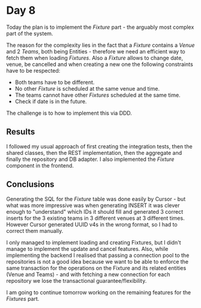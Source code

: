 # Day 8

Today the plan is to implement the *Fixture* part - the arguably most complex part of the system.

The reason for the complexity lies in the fact that a *Fixture* contains a *Venue* and 2 *Teams*, both being Entities - therefore we need an efficient way to fetch them when loading *Fixtures*. 
Also a *Fixture* allows to change date, venue, be cancelled and when creating a new one the following constraints have to be respected:
- Both teams have to be different.
- No other *Fixture* is scheduled at the same venue and time.
- The teams cannot have other *Fixtures* scheduled at the same time.
- Check if date is in the future.

The challenge is to how to implement this via DDD.


## Results

I followed my usual approach of first creating the integration tests, then the shared classes, then the REST implementation, then the aggregate and finally the repository and DB adapter.
I also implemented the *Fixture* component in the frontend.

## Conclusions

Generating the SQL for the *Fixture* table was done easily by Cursor - but what was more impressive was when generating INSERT it was clever enough to "understand" which IDs it should fill and generated 3 correct inserts for the 3 existing teams in 3 different venues at 3 different times. However Cursor generated UUID v4s in the wrong format, so I had to correct them manually.

I only managed to implement loading and creating Fixtures, but I didn't manage to implement the update and cancel features. Also, while implementing the backend I realised that passing a connection pool to the repositories is not a good idea because we want to be able to enforce the same transaction for the operations on the Fixture and its related entities (Venue and Teams) - and with fetching a new connection for each repository we lose the transactional guarantee/flexibility.

I am going to continue tomorrow working on the remaining features for the *Fixtures* part.